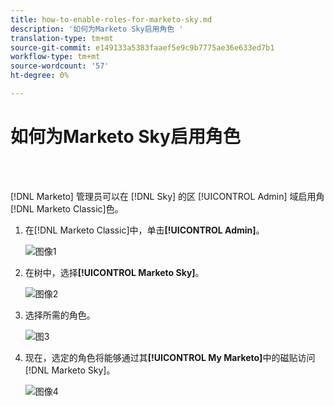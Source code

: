 ```yaml
---
title: how-to-enable-roles-for-marketo-sky.md
description: '如何为Marketo Sky启用角色 '
translation-type: tm+mt
source-git-commit: e149133a5383faaef5e9c9b7775ae36e633ed7b1
workflow-type: tm+mt
source-wordcount: '57'
ht-degree: 0%

---
```



# 如何为Marketo Sky启用角色

<br> 

[!DNL Marketo] 管理员可以在 [!DNL Sky] 的区 [!UICONTROL Admin] 域启用角 [!DNL Marketo Classic]色。

1. 在[!DNL Marketo Classic]中，单击&#x200B;**[!UICONTROL Admin]**。

   ![图像1](/help/sky/assets/home/how-to-enable-roles-for-marketo-sky/how-to-enable-roles-for-marketo-sky-1.png)

1. 在树中，选择&#x200B;**[!UICONTROL Marketo Sky]**。

   ![图像2](/help/sky/assets/home/how-to-enable-roles-for-marketo-sky/how-to-enable-roles-for-marketo-sky-2.png)

1. 选择所需的角色。

   ![图3](/help/sky/assets/home/how-to-enable-roles-for-marketo-sky/how-to-enable-roles-for-marketo-sky-3.png)

1. 现在，选定的角色将能够通过其&#x200B;**[!UICONTROL My Marketo]**&#x200B;中的磁贴访问[!DNL Marketo Sky]。

   ![图像4](/help/sky/assets/home/how-to-enable-roles-for-marketo-sky/how-to-enable-roles-for-marketo-sky-4.png)